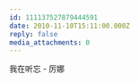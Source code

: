 ```yaml
---
id: 111137527879444591
date: 2010-11-10T15:11:00.000Z
reply: false
media_attachments: 0
---
```


我在听忘 - 厉娜 ​​​​

